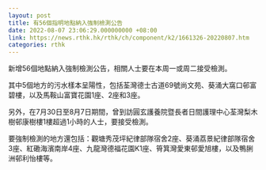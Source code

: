 ```yaml
---
layout: post
title: 有56個指明地點納入強制檢測公告
date: 2022-08-07 23:06:29.000000000 +08:00
link: https://news.rthk.hk/rthk/ch/component/k2/1661326-20220807.htm
categories: rthk
---
```


新增56個地點納入強制檢測公告，相關人士要在本周一或周二接受檢測。

其中5個地方的污水樣本呈陽性，包括荃灣德士古道69號尚文苑、葵涌大窩口邨富碧樓，以及馬鞍山富寶花園1座、2座和3座。

另外，在7月30日至8月7日期間，曾到訪圓玄護養院暨長者日間護理中心荃灣梨木樹邨康樹樓1樓超過1小時的人士，要接受檢測。

要強制檢測的地方還包括：觀塘秀茂坪紀律部隊宿舍2座、葵涌荔景紀律部隊宿舍3座、紅磡海濱南岸4座、九龍灣德福花園K1座、筲箕灣愛東邨愛旭樓，以及鴨脷洲邨利怡樓等。
